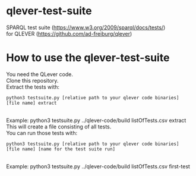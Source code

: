 # qlever-test-suite
SPARQL test suite (https://www.w3.org/2009/sparql/docs/tests/)<br>
for QLEVER (https://github.com/ad-freiburg/qlever) <br>
# How to use the qlever-test-suite
You need the QLever code.<br>
Clone this repository.<br>
Extract the tests with:<br>
```
python3 testsuite.py [relative path to your qlever code binaries] [file name] extract
```
<br>
Example: python3 testsuite.py ../qlever-code/build listOfTests.csv extract<br>
This will create a file consisting of all tests.<br>
You can run those tests with:<br>

```
python3 testsuite.py [relative path to your qlever code binaries] [file name] [name for the test suite run]
```

<br>
Example: python3 testsuite.py ../qlever-code/build listOfTests.csv first-test<br>
